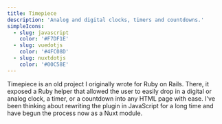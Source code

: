 ```yaml
---
title: Timepiece
description: 'Analog and digital clocks, timers and countdowns.'
simpleIcons:
  - slug: javascript
    color: '#F7DF1E'
  - slug: vuedotjs
    color: '#4FC08D'
  - slug: nuxtdotjs
    color: '#00C58E'
---
```


<div class='w-min mx-auto my-5'>
  <timepiece-analog></timepiece-analog>
</div>

<div class='w-max mx-auto'>
  <nuxt-img src='/uploads/code/vue.png' sizes='sm:20vw md:10vw lg:10vw' class='inline-block mx-5'></nuxt-img>
  <nuxt-img src='/uploads/code/nuxt.png' sizes='sm:20vw md:10vw lg:10vw' class='inline-block mx-5'></nuxt-img>
</div>

Timepiece is an old project I originally wrote for Ruby on Rails. There, it exposed a Ruby helper that allowed the user to easily drop in a digital or analog clock, a timer, or a countdown into any HTML page with ease. I've been thinking about rewriting the plugin in JavaScript for a long time and have begun the process now as a Nuxt module.